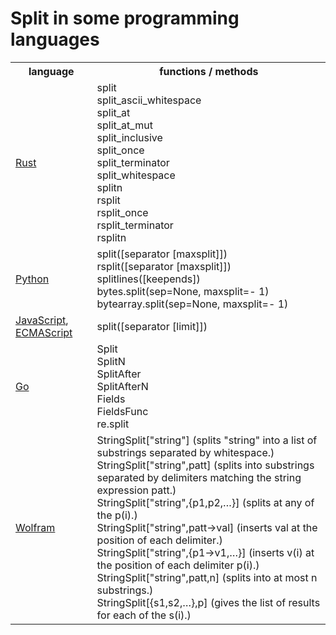 # Split in some programming languages

<table><tr><th>language</th><th>functions / methods</th></tr>
<tr><td><a href="https://doc.rust-lang.org/stable/std/primitive.str.html#method.split">Rust</a></td><td>split<br />split_ascii_whitespace<br/>split_at<br/>split_at_mut<br/>split_inclusive<br/>split_once<br/>split_terminator<br/>split_whitespace<br/>splitn<br/>rsplit<br/>rsplit_once<br/>rsplit_terminator<br/>rsplitn</td></tr>
<tr><td><a href="https://docs.python.org/3.10/genindex-S.html">Python</a></td><td>split([separator [maxsplit]])<br />rsplit([separator [maxsplit]])<br />splitlines([keepends])<br />bytes.split(sep=None, maxsplit=- 1)<br />bytearray.split(sep=None, maxsplit=- 1)</td></tr>
<tr><td><a href="https://developer.mozilla.org/en-US/docs/Web/JavaScript/Reference/Global_Objects/String/split">JavaScript</a>, <a href="https://tc39.es/ecma262/multipage/text-processing.html#sec-string.prototype.split">ECMAScript</a></td><td>split([separator [limit]])</td></tr>
<tr><td><a href="https://pkg.go.dev/strings@go1.17.3">Go</a></td><td>Split<br />SplitN<br />SplitAfter<br />SplitAfterN<br />Fields<br />FieldsFunc<br />re.split</td></tr>
<tr><td><a href="https://search.wolfram.com/?query=split&source=GUIHeader">Wolfram</a></td><td>StringSplit["string"] (splits "string" into a list of substrings separated by whitespace.)<br />StringSplit["string",patt] (splits into substrings separated by delimiters matching the string expression patt.)<br />StringSplit["string",{p1,p2,…}] (splits at any of the p(i).)<br />StringSplit["string",patt->val] (inserts val at the position of each delimiter.)<br />StringSplit["string",{p1->v1,…}] (inserts v(i) at the position of each delimiter p(i).)<br />StringSplit["string",patt,n] (splits into at most n substrings.)<br />StringSplit[{s1,s2,…},p] (gives the list of results for each of the s(i).)</td></tr></table>
